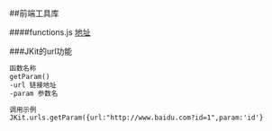 
##前端工具库

####functions.js [地址](https://github.com/pgy1/Web-Project-Pratice/blob/master/Javascript-kit/function.js)

###JKit的url功能
```html
函数名称
getParam()
-url 链接地址
-param 参数名

调用示例
JKit.urls.getParam({url:"http://www.baidu.com?id=1",param:'id'}
```


